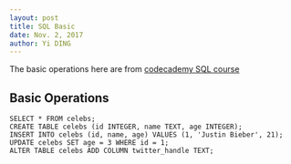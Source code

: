 ```yaml
--- 
layout: post
title: SQL Basic
date: Nov. 2, 2017
author: Yi DING
---
```


[comment]: # (This is the basic operations in SQL)

The basic operations here are from [codecademy SQL course](https://www.codecademy.com/learn/learn-sql)

## Basic Operations
```
SELECT * FROM celebs;
CREATE TABLE celebs (id INTEGER, name TEXT, age INTEGER);
INSERT INTO celebs (id, name, age) VALUES (1, 'Justin Bieber', 21);
UPDATE celebs SET age = 3 WHERE id = 1;
ALTER TABLE celebs ADD COLUMN twitter_handle TEXT;
```
